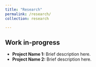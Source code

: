 ```yaml
---
title: "Research"
permalink: /research/
collection: research

---
```



## Work in-progress

- **Project Name 1:** Brief description here.
- **Project Name 2:** Brief description here.

 
